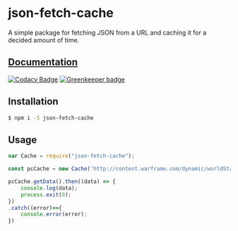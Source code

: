 # json-fetch-cache

A simple package for fetching JSON from a URL and caching it for a decided amount of time.

## [Documentation](https://tobitenno.github.io/json-fetch-cache)

[![Codacy Badge](https://api.codacy.com/project/badge/Grade/d58ad0ff883b423aa8d6014931362032)](https://www.codacy.com/app/aliasfalse/json-fetch-cache?utm_source=github.com&amp;utm_medium=referral&amp;utm_content=aliasfalse/json-fetch-cache&amp;utm_campaign=Badge_Grade) [![Greenkeeper badge](https://badges.greenkeeper.io/TobiTenno/json-fetch-cache.svg)](https://greenkeeper.io/)

## Installation
```bash
$ npm i -S json-fetch-cache
```

## Usage
```js
var Cache = require("json-fetch-cache");

const pcCache = new Cache('http://content.warframe.com/dynamic/worldState.php', 10000);

pcCache.getData().then((data) => {
    console.log(data);
    process.exit(0);
})
.catch((error)=>{
    console.error(error);
})
```
